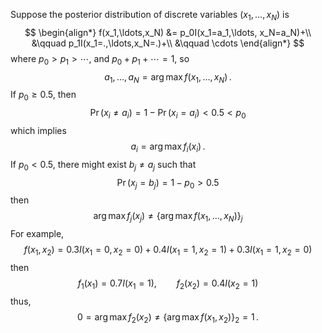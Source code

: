 Suppose the posterior distribution of discrete variables $(x_1,\ldots,x_N)$ is 
$$
\begin{align*}
f(x_1,\ldots,x_N) &= p_0I(x_1=a_1,\ldots, x_N=a_N)+\\
&\qquad p_1I(x_1=.,\ldots,x_N=.)+\\
&\qquad \cdots
\end{align*}
$$
where $p_0 > p_1>\cdots$, and $p_0 + p_1+\cdots = 1$, so
$$
a_1,\ldots,a_N=\arg\max f(x_1, \ldots,x_N)\,.
$$
If $p_0 \ge 0.5$, then
$$
\Pr(x_i\neq a_i) = 1-\Pr(x_i=a_i) <0.5 < p_0
$$
which implies
$$
a_i = \arg\max f_i(x_i)\,.
$$
If $p_0 < 0.5$, there might exist $b_j\neq a_j$ such that
$$
\Pr(x_j = b_j) = 1-p_0 > 0.5
$$
then
$$
\arg\max f_j(x_j) \neq \{\arg\max f(x_1,\ldots,x_N)\}_j
$$
For example,
$$
f(x_1,x_2) = 0.3I(x_1=0,x_2=0) + 0.4I(x_1=1,x_2=1)+0.3I(x_1=1,x_2=0)
$$
then
$$
f_1(x_1) = 0.7I(x_1=1),\qquad f_2(x_2) = 0.4I(x_2=1)
$$
thus,
$$
0 = \arg\max f_2(x_2)\neq \{\arg\max f(x_1,x_2)\}_2 = 1\,.
$$
